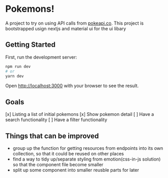 # Pokemons!
A project to try on using API calls from [pokeapi.co](https://pokeapi.co/).
This project is bootstrapped usign nextjs and material ui for the ui libary

## Getting Started

First, run the development server:

```bash
npm run dev
# or
yarn dev
```

Open [http://localhost:3000](http://localhost:3000) with your browser to see the result.


## Goals
[x] Listing a list of initial pokemons
[x] Show pokemon detail
[ ] Have a search functionality
[ ] Have a filter functionality

## Things that can be improved
- group up the function for getting resources from endpoints into its own collection, so that it could be reused on other places
- find a way to tidy up/separate styling from emotion(css-in-js solution) so that the component file become smaller
- split up some component into smaller reusble parts for later
